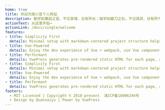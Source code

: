 ```yaml
---
home: true
title: 欢迎光临小昱个人网站
description: 勤学如春起之苗，不见其增，日有所长；辍学如磨刀之石，不见其损，日有所亏
actionText: 从这里开始→
actionLink: /docs/single/welcome
features:
- title: Simplicity First
  details: Minimal setup with markdown-centered project structure helps you focus on writing.
- title: Vue-Powered
  details: Enjoy the dev experience of Vue + webpack, use Vue components in markdown, and develop custom themes with Vue.
- title: Performant
  details: VuePress generates pre-rendered static HTML for each page, and runs as an SPA once a page is loaded.
- title: Simplicity First
  details: Minimal setup with markdown-centered project structure helps you focus on writing.
- title: Vue-Powered
  details: Enjoy the dev experience of Vue + webpack, use Vue components in markdown, and develop custom themes with Vue.
- title: Performant
  details: VuePress generates pre-rendered static HTML for each page, and runs as an SPA once a page is loaded.
footers:
  - MIT Licensed | Copyright © 2018-present  滇ICP备16006294号
  - Design by Quanzaiyu | Power by VuePress
---
```



